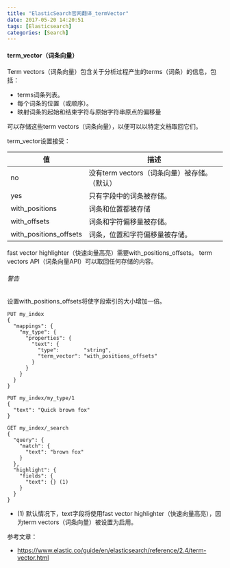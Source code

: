```yaml
---
title: "ElasticSearch官网翻译_termVector"
date: 2017-05-20 14:20:51
tags: [Elasticsearch]
categories: [Search]
---
```


#### term_vector（词条向量）

Term vectors（词条向量）包含关于分析过程产生的terms（词条）的信息，包括：

- terms词条列表。
- 每个词条的位置（或顺序）。
- 映射词条的起始和结束字符与原始字符串原点的偏移量

可以存储这些term vectors（词条向量），以便可以以特定文档取回它们。

term_vector设置接受：

值|描述
---|---
no|没有term vectors（词条向量）被存储。 （默认）
yes|只有字段中的词条被存储。
with_positions|词条和位置都被存储
with_offsets|词条和字符偏移量被存储。
with_positions_offsets|词条，位置和字符偏移量被存储。

fast vector highlighter（快速向量高亮）需要with_positions_offsets。 term vectors API（词条向量API）可以取回任何存储的内容。

###### 警告

设置with_positions_offsets将使字段索引的大小增加一倍。

```
PUT my_index
{
  "mappings": {
    "my_type": {
      "properties": {
        "text": {
          "type":        "string",
          "term_vector": "with_positions_offsets"
        }
      }
    }
  }
}

PUT my_index/my_type/1
{
  "text": "Quick brown fox"
}

GET my_index/_search
{
  "query": {
    "match": {
      "text": "brown fox"
    }
  },
  "highlight": {
    "fields": {
      "text": {} (1)
    }
  }
}
```

- (1) 默认情况下，text字段将使用fast vector highlighter（快速向量高亮），因为term vectors（词条向量）被设置为启用。


参考文章：

- https://www.elastic.co/guide/en/elasticsearch/reference/2.4/term-vector.html
